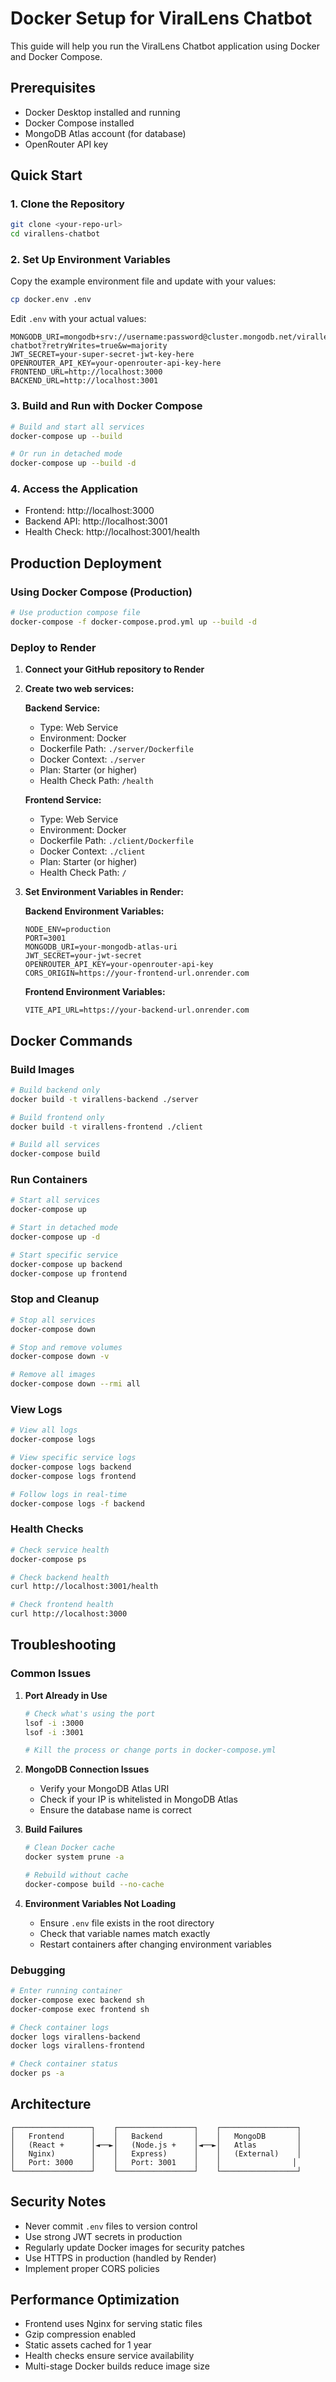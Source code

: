 # Docker Setup for ViralLens Chatbot

This guide will help you run the ViralLens Chatbot application using Docker and Docker Compose.

## Prerequisites

- Docker Desktop installed and running
- Docker Compose installed
- MongoDB Atlas account (for database)
- OpenRouter API key

## Quick Start

### 1. Clone the Repository
```bash
git clone <your-repo-url>
cd virallens-chatbot
```

### 2. Set Up Environment Variables
Copy the example environment file and update with your values:
```bash
cp docker.env .env
```

Edit `.env` with your actual values:
```env
MONGODB_URI=mongodb+srv://username:password@cluster.mongodb.net/virallens-chatbot?retryWrites=true&w=majority
JWT_SECRET=your-super-secret-jwt-key-here
OPENROUTER_API_KEY=your-openrouter-api-key-here
FRONTEND_URL=http://localhost:3000
BACKEND_URL=http://localhost:3001
```

### 3. Build and Run with Docker Compose
```bash
# Build and start all services
docker-compose up --build

# Or run in detached mode
docker-compose up --build -d
```

### 4. Access the Application
- Frontend: http://localhost:3000
- Backend API: http://localhost:3001
- Health Check: http://localhost:3001/health

## Production Deployment

### Using Docker Compose (Production)
```bash
# Use production compose file
docker-compose -f docker-compose.prod.yml up --build -d
```

### Deploy to Render

1. **Connect your GitHub repository to Render**
2. **Create two web services:**

   **Backend Service:**
   - Type: Web Service
   - Environment: Docker
   - Dockerfile Path: `./server/Dockerfile`
   - Docker Context: `./server`
   - Plan: Starter (or higher)
   - Health Check Path: `/health`

   **Frontend Service:**
   - Type: Web Service
   - Environment: Docker
   - Dockerfile Path: `./client/Dockerfile`
   - Docker Context: `./client`
   - Plan: Starter (or higher)
   - Health Check Path: `/`

3. **Set Environment Variables in Render:**

   **Backend Environment Variables:**
   ```
   NODE_ENV=production
   PORT=3001
   MONGODB_URI=your-mongodb-atlas-uri
   JWT_SECRET=your-jwt-secret
   OPENROUTER_API_KEY=your-openrouter-api-key
   CORS_ORIGIN=https://your-frontend-url.onrender.com
   ```

   **Frontend Environment Variables:**
   ```
   VITE_API_URL=https://your-backend-url.onrender.com
   ```

## Docker Commands

### Build Images
```bash
# Build backend only
docker build -t virallens-backend ./server

# Build frontend only
docker build -t virallens-frontend ./client

# Build all services
docker-compose build
```

### Run Containers
```bash
# Start all services
docker-compose up

# Start in detached mode
docker-compose up -d

# Start specific service
docker-compose up backend
docker-compose up frontend
```

### Stop and Cleanup
```bash
# Stop all services
docker-compose down

# Stop and remove volumes
docker-compose down -v

# Remove all images
docker-compose down --rmi all
```

### View Logs
```bash
# View all logs
docker-compose logs

# View specific service logs
docker-compose logs backend
docker-compose logs frontend

# Follow logs in real-time
docker-compose logs -f backend
```

### Health Checks
```bash
# Check service health
docker-compose ps

# Check backend health
curl http://localhost:3001/health

# Check frontend health
curl http://localhost:3000
```

## Troubleshooting

### Common Issues

1. **Port Already in Use**
   ```bash
   # Check what's using the port
   lsof -i :3000
   lsof -i :3001
   
   # Kill the process or change ports in docker-compose.yml
   ```

2. **MongoDB Connection Issues**
   - Verify your MongoDB Atlas URI
   - Check if your IP is whitelisted in MongoDB Atlas
   - Ensure the database name is correct

3. **Build Failures**
   ```bash
   # Clean Docker cache
   docker system prune -a
   
   # Rebuild without cache
   docker-compose build --no-cache
   ```

4. **Environment Variables Not Loading**
   - Ensure `.env` file exists in the root directory
   - Check that variable names match exactly
   - Restart containers after changing environment variables

### Debugging

```bash
# Enter running container
docker-compose exec backend sh
docker-compose exec frontend sh

# Check container logs
docker logs virallens-backend
docker logs virallens-frontend

# Check container status
docker ps -a
```

## Architecture

```
┌─────────────────┐    ┌─────────────────┐    ┌─────────────────┐
│   Frontend      │    │   Backend       │    │   MongoDB       │
│   (React +      │◄──►│   (Node.js +    │◄──►│   Atlas         │
│   Nginx)        │    │   Express)      │    │   (External)    │
│   Port: 3000    │    │   Port: 3001    │    │                │
└─────────────────┘    └─────────────────┘    └─────────────────┘
```

## Security Notes

- Never commit `.env` files to version control
- Use strong JWT secrets in production
- Regularly update Docker images for security patches
- Use HTTPS in production (handled by Render)
- Implement proper CORS policies

## Performance Optimization

- Frontend uses Nginx for serving static files
- Gzip compression enabled
- Static assets cached for 1 year
- Health checks ensure service availability
- Multi-stage Docker builds reduce image size

